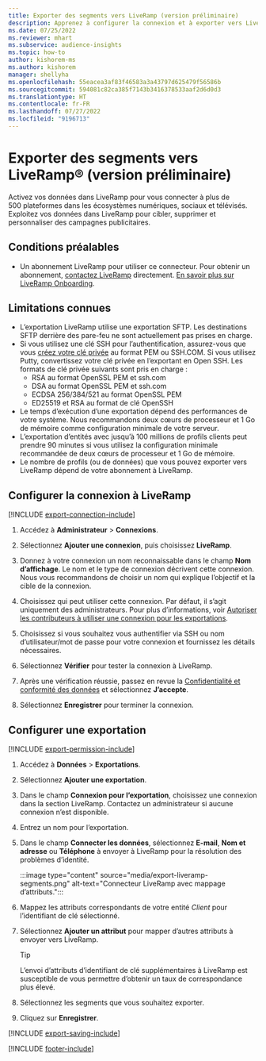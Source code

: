 ```yaml
---
title: Exporter des segments vers LiveRamp (version préliminaire)
description: Apprenez à configurer la connexion et à exporter vers LiveRamp.
ms.date: 07/25/2022
ms.reviewer: mhart
ms.subservice: audience-insights
ms.topic: how-to
author: kishorem-ms
ms.author: kishorem
manager: shellyha
ms.openlocfilehash: 55eacea3af83f46583a3a43797d625479f56586b
ms.sourcegitcommit: 594081c82ca385f7143b3416378533aaf2d6d0d3
ms.translationtype: HT
ms.contentlocale: fr-FR
ms.lasthandoff: 07/27/2022
ms.locfileid: "9196713"
---
```

# <a name="export-segments-to-liverampreg-preview"></a>Exporter des segments vers LiveRamp&reg; (version préliminaire)

Activez vos données dans LiveRamp pour vous connecter à plus de 500 plateformes dans les écosystèmes numériques, sociaux et télévisés. Exploitez vos données dans LiveRamp pour cibler, supprimer et personnaliser des campagnes publicitaires.

## <a name="prerequisites"></a>Conditions préalables

- Un abonnement LiveRamp pour utiliser ce connecteur. Pour obtenir un abonnement, [contactez LiveRamp](https://liveramp.com/contact/) directement. [En savoir plus sur LiveRamp Onboarding](https://liveramp.com/our-platform/data-onboarding/).

## <a name="known-limitations"></a>Limitations connues

- L’exportation LiveRamp utilise une exportation SFTP. Les destinations SFTP derrière des pare-feu ne sont actuellement pas prises en charge.
- Si vous utilisez une clé SSH pour l’authentification, assurez-vous que vous [créez votre clé privée](/azure/virtual-machines/linux/create-ssh-keys-detailed#basic-example) au format PEM ou SSH.COM. Si vous utilisez Putty, convertissez votre clé privée en l’exportant en Open SSH. Les formats de clé privée suivants sont pris en charge :
  - RSA au format OpenSSL PEM et ssh.com
  - DSA au format OpenSSL PEM et ssh.com
  - ECDSA 256/384/521 au format OpenSSL PEM
  - ED25519 et RSA au format de clé OpenSSH
- Le temps d’exécution d’une exportation dépend des performances de votre système. Nous recommandons deux cœurs de processeur et 1 Go de mémoire comme configuration minimale de votre serveur.
- L’exportation d’entités avec jusqu’à 100 millions de profils clients peut prendre 90 minutes si vous utilisez la configuration minimale recommandée de deux cœurs de processeur et 1 Go de mémoire.
- Le nombre de profils (ou de données) que vous pouvez exporter vers LiveRamp dépend de votre abonnement à LiveRamp.

## <a name="set-up-connection-to-liveramp"></a>Configurer la connexion à LiveRamp

[!INCLUDE [export-connection-include](includes/export-connection-admn.md)]

1. Accédez à **Administrateur** > **Connexions**.

1. Sélectionnez **Ajouter une connexion**, puis choisissez **LiveRamp**.

1. Donnez à votre connexion un nom reconnaissable dans le champ **Nom d’affichage**. Le nom et le type de connexion décrivent cette connexion. Nous vous recommandons de choisir un nom qui explique l’objectif et la cible de la connexion.

1. Choisissez qui peut utiliser cette connexion. Par défaut, il s’agit uniquement des administrateurs. Pour plus d’informations, voir [Autoriser les contributeurs à utiliser une connexion pour les exportations](connections.md#allow-contributors-to-use-a-connection-for-exports).

1. Choisissez si vous souhaitez vous authentifier via SSH ou nom d’utilisateur/mot de passe pour votre connexion et fournissez les détails nécessaires.

1. Sélectionnez **Vérifier** pour tester la connexion à LiveRamp.

1. Après une vérification réussie, passez en revue la [Confidentialité et conformité des données](connections.md#data-privacy-and-compliance) et sélectionnez **J’accepte**.

1. Sélectionnez **Enregistrer** pour terminer la connexion.

## <a name="configure-an-export"></a>Configurer une exportation

[!INCLUDE [export-permission-include](includes/export-permission.md)]

1. Accédez à **Données** > **Exportations**.

1. Sélectionnez **Ajouter une exportation**.

1. Dans le champ **Connexion pour l’exportation**, choisissez une connexion dans la section LiveRamp. Contactez un administrateur si aucune connexion n’est disponible.

1. Entrez un nom pour l’exportation.

1. Dans le champ **Connecter les données**, sélectionnez **E-mail**, **Nom et adresse** ou **Téléphone** à envoyer à LiveRamp pour la résolution des problèmes d’identité.

   :::image type="content" source="media/export-liveramp-segments.png" alt-text="Connecteur LiveRamp avec mappage d’attributs.":::

1. Mappez les attributs correspondants de votre entité *Client* pour l’identifiant de clé sélectionné.

1. Sélectionnez **Ajouter un attribut** pour mapper d’autres attributs à envoyer vers LiveRamp.

   > [!TIP]
   > L’envoi d’attributs d’identifiant de clé supplémentaires à LiveRamp est susceptible de vous permettre d’obtenir un taux de correspondance plus élevé.

1. Sélectionnez les segments que vous souhaitez exporter.

1. Cliquez sur **Enregistrer**.

[!INCLUDE [export-saving-include](includes/export-saving.md)]

[!INCLUDE [footer-include](includes/footer-banner.md)]
